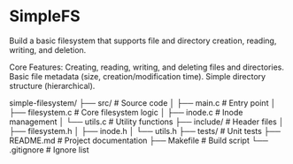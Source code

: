 # SimpleFS
Build a basic filesystem that supports file and directory creation, reading, writing, and deletion.


Core Features:
Creating, reading, writing, and deleting files and directories.
Basic file metadata (size, creation/modification time).
Simple directory structure (hierarchical).


simple-filesystem/
├── src/               # Source code
│   ├── main.c         # Entry point
│   ├── filesystem.c   # Core filesystem logic
│   ├── inode.c        # Inode management
│   └── utils.c        # Utility functions
├── include/           # Header files
│   ├── filesystem.h
│   ├── inode.h
│   └── utils.h
├── tests/             # Unit tests
├── README.md          # Project documentation
├── Makefile           # Build script
└── .gitignore         # Ignore list
